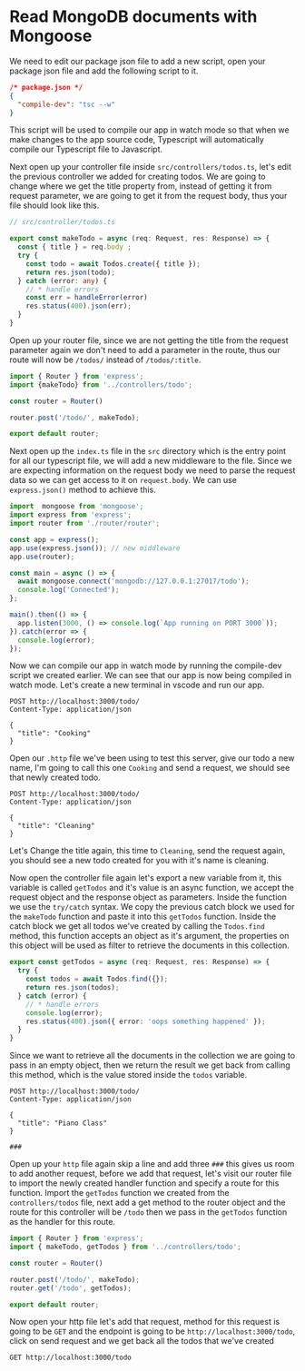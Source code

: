 # Read MongoDB documents with Mongoose

We need to edit our package json file to add a new script, open your package json file and add the following script to it.

```json
/* package.json */
{
  "compile-dev": "tsc --w"
}
```

This script will be used to compile our app in watch mode so that when we make changes to the app source code, Typescript will automatically compile our Typescript file to Javascript. 

Next open up your controller file inside `src/controllers/todos.ts`, let's edit the previous controller we added for creating todos. We are going to change where we get the title property from, instead of getting it from request parameter, we are going to get it from the request body, thus your file should look like this.

```typescript
// src/controller/todos.ts

export const makeTodo = async (req: Request, res: Response) => {
  const { title } = req.body ;
  try {
    const todo = await Todos.create({ title });
    return res.json(todo);
  } catch (error: any) {
    // * handle errors
    const err = handleError(error)
    res.status(400).json(err);
  }
}
```

Open up your router file, since we are not getting the title from the request parameter again we don't need to add a parameter in the route, thus our route will now be `/todos/` instead of `/todos/:title`.


```typescript
import { Router } from 'express';
import {makeTodo} from '../controllers/todo';

const router = Router()

router.post('/todo/', makeTodo);

export default router;
```

Next open up the `index.ts` file in the `src` directory which is the entry point for all our typescript file, we will add a new middleware to the file. Since we are expecting information on the request body we need to parse the request data so we can get access to it on `request.body`. We can use `express.json()` method to achieve this.

```typescript
import  mongoose from 'mongoose';
import express from 'express';
import router from './router/router';

const app = express();
app.use(express.json()); // new middleware
app.use(router);

const main = async () => {
  await mongoose.connect('mongodb://127.0.0.1:27017/todo');
  console.log('Connected');
};

main().then(() => {
  app.listen(3000, () => console.log(`App running on PORT 3000`));
}).catch(error => {
  console.log(error);
});
```

Now we can compile our app in watch mode by running the compile-dev script we created earlier.  We can see that our app is now being compiled in watch mode. Let's create a new terminal in vscode and run our app.

```http
POST http://localhost:3000/todo/
Content-Type: application/json

{
  "title": "Cooking"
}

```

Open our `.http` file we've been using to test this server, give our todo a new name, I'm going to call this one `Cooking` and send a request, we should see that newly created todo.

```http
POST http://localhost:3000/todo/
Content-Type: application/json

{
  "title": "Cleaning"
}

```

Let's Change the title again, this time to `Cleaning`, send the request again, you should see a new todo created for you with it's name is cleaning.


Now open the controller file again let's export a new variable from it, this variable is called `getTodos` and it's value is an async function, we accept the request object and the response object as parameters. Inside the function we use the `try/catch` syntax. We copy the previous catch block we used for the `makeTodo` function and paste it into this `getTodos` function. Inside the catch block we get all todos we've created by calling the `Todos.find` method, this function accepts an object as it's argument, the properties on this object will be used as filter to retrieve the documents in this collection.

```typescript
export const getTodos = async (req: Request, res: Response) => {
  try {
    const todos = await Todos.find({});
    return res.json(todos);
  } catch (error) {
    // * handle errors
    console.log(error);
    res.status(400).json({ error: 'oops something happened' });
  }
}
```

Since we want to retrieve all the documents in the collection we are going to pass in an empty object, then we return the result we get back from calling this method, which is the value stored inside the `todos` variable.

```http
POST http://localhost:3000/todo/
Content-Type: application/json

{
  "title": "Piano Class"
}

###

```

Open up your `http` file again skip a line and add three `###` this gives us room to add another request, before we add that request, let's visit our router file to import the newly created handler function and specify a route for this function. Import the `getTodos` function we created from the `controllers/todos` file, next add a get method to the router object and the route for this controller will be `/todo` then we pass in the `getTodos` function as the handler for this route.

```typescript
import { Router } from 'express';
import { makeTodo, getTodos } from '../controllers/todo';

const router = Router()

router.post('/todo/', makeTodo);
router.get('/todo', getTodos);

export default router;
```

Now open your http file let's add that request, method for this request is going to be `GET` and the endpoint is going to be `http://localhost:3000/todo`, click on send request and we get back all the todos that we've created 

```curl
GET http://localhost:3000/todo
```
